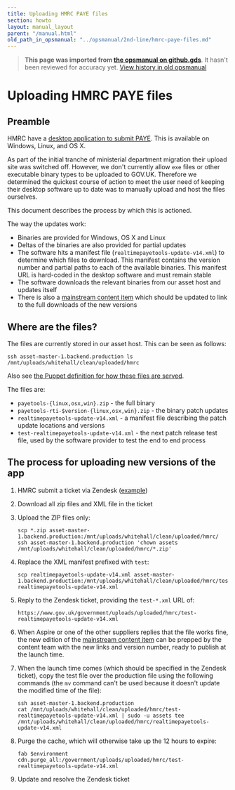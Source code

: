 ```yaml
---
title: Uploading HMRC PAYE files
section: howto
layout: manual_layout
parent: "/manual.html"
old_path_in_opsmanual: "../opsmanual/2nd-line/hmrc-paye-files.md"
---
```




> **This page was imported from [the opsmanual on github.gds](https://github.gds/gds/opsmanual)**.
It hasn't been reviewed for accuracy yet.
[View history in old opsmanual](https://github.gds/gds/opsmanual/tree/master/2nd-line/hmrc-paye-files.md)


# Uploading HMRC PAYE files

## Preamble

HMRC have a [desktop application to submit
PAYE](http://www.hmrc.gov.uk/payerti/payroll/bpt/paye-tools.htm). This
is available on Windows, Linux, and OS X.

As part of the initial tranche of ministerial department migration their
upload site was switched off. However, we don't currently allow `exe`
files or other executable binary types to be uploaded to GOV.UK.
Therefore we determined the quickest course of action to meet the user
need of keeping their desktop software up to date was to manually upload
and host the files ourselves.

This document describes the process by which this is actioned.

The way the updates work:

-   Binaries are provided for Windows, OS X and Linux
-   Deltas of the binaries are also provided for partial updates
-   The software hits a manifest file
    (`realtimepayetools-update-v14.xml`) to determine which files
    to download. This manifest contains the version number and partial
    paths to each of the available binaries. This manifest URL is
    hard-coded in the desktop software and must remain stable
-   The software downloads the relevant binaries from our asset host and
    updates itself
-   There is also a [mainstream content
    item](https://www.gov.uk/basic-paye-tools) which should be updated
    to link to the full downloads of the new versions

## Where are the files?

The files are currently stored in our asset host. This can be seen as
follows:

    ssh asset-master-1.backend.production ls /mnt/uploads/whitehall/clean/uploaded/hmrc

Also see [the Puppet definition for how these files are
served](https://github.com/alphagov/govuk-puppet/blob/b97161bb04a9602fabc80db2a65c923fca27cb42/modules/govuk/manifests/apps/whitehall.pp#L94-L110).

The files are:

-   `payetools-{linux,osx,win}.zip` - the full binary
-   `payetools-rti-$version-{linux,osx,win}.zip` - the binary patch
    updates
-   `realtimepayetools-update-v14.xml` - a manifest file describing the
    patch update locations and versions
-   `test-realtimepayetools-update-v14.xml` - the next patch release
    test file, used by the software provider to test the end to end
    process

## The process for uploading new versions of the app

1.  HMRC submit a ticket via Zendesk
    ([example](https://govuk.zendesk.com/tickets/771694))
2.  Download all zip files and XML file in the ticket
3.  Upload the ZIP files only:

        scp *.zip asset-master-1.backend.production:/mnt/uploads/whitehall/clean/uploaded/hmrc/
        ssh asset-master-1.backend.production 'chown assets /mnt/uploads/whitehall/clean/uploaded/hmrc/*.zip'

4.  Replace the XML manifest prefixed with `test`:

        scp realtimepayetools-update-v14.xml asset-master-1.backend.production:/mnt/uploads/whitehall/clean/uploaded/hmrc/test-realtimepayetools-update-v14.xml

5.  Reply to the Zendesk ticket, providing the `test-*.xml` URL of:

        https://www.gov.uk/government/uploads/uploaded/hmrc/test-realtimepayetools-update-v14.xml

6.  When Aspire or one of the other suppliers replies that the file
    works fine, the new edition of the [mainstream content
    item](https://www.gov.uk/basic-paye-tools) can be prepped by the
    content team with the new links and version number, ready to publish
    at the launch time.
7.  When the launch time comes (which should be specified in the Zendesk
    ticket), copy the test file over the production file using the
    following commands (the `mv` command can't be used because it
    doesn't update the modified time of the file):

        ssh asset-master-1.backend.production
        cat /mnt/uploads/whitehall/clean/uploaded/hmrc/test-realtimepayetools-update-v14.xml | sudo -u assets tee /mnt/uploads/whitehall/clean/uploaded/hmrc/realtimepayetools-update-v14.xml

8.  Purge the cache, which will otherwise take up the 12 hours to
    expire:

        fab $environment cdn.purge_all:/government/uploads/uploaded/hmrc/test-realtimepayetools-update-v14.xml

9.  Update and resolve the Zendesk ticket


